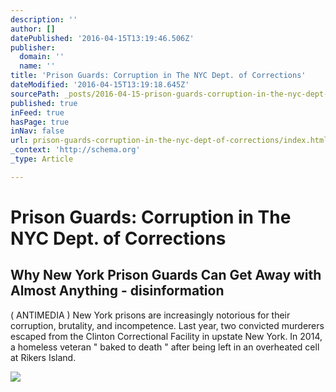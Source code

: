 ```yaml
---
description: ''
author: []
datePublished: '2016-04-15T13:19:46.506Z'
publisher:
  domain: ''
  name: ''
title: 'Prison Guards: Corruption in The NYC Dept. of Corrections'
dateModified: '2016-04-15T13:19:18.645Z'
sourcePath: _posts/2016-04-15-prison-guards-corruption-in-the-nyc-dept-of-corrections.md
published: true
inFeed: true
hasPage: true
inNav: false
url: prison-guards-corruption-in-the-nyc-dept-of-corrections/index.html
_context: 'http://schema.org'
_type: Article

---
```

# Prison Guards: Corruption in The NYC Dept. of Corrections

<article style=""><h1>Why New York Prison Guards Can Get Away with Almost Anything - disinformation</h1><p>( ANTIMEDIA ) New York prisons are increasingly notorious for their corruption, brutality, and incompetence. Last year, two convicted murderers escaped from the Clinton Correctional Facility in upstate New York. In 2014, a homeless veteran " baked to death " after being left in an overheated cell at Rikers Island.</p><img src="http://disinfo.com/wp-content/uploads/2016/04/Prison-Guard.jpg" /></article>